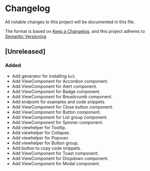 # Changelog

All notable changes to this project will be documented in this file.

The format is based on [Keep a Changelog](https://keepachangelog.com/en/1.0.0/),
and this project adheres to [Semantic Versioning](https://semver.org/spec/v2.0.0.html).

## [Unreleased]

### Added

- Add generator for installing `bs5`.
- Add ViewComponent for Accordion component.
- Add ViewComponent for Alert component.
- Add ViewComponent for Badge component.
- Add ViewComponent for Breadcrumb component.
- Add endpoint for examples and code snippets.
- Add ViewComponent for Close button component.
- Add ViewComponent for Button component.
- Add ViewComponent for List group component.
- Add ViewComponent for Spinner component.
- Add viewhelper for Tooltip.
- Add viewhelper for Collapse.
- Add viewhelper for Popover.
- Add viewhelper for Button group.
- Add button to copy code snippets.
- Add ViewComponent for Toast component.
- Add ViewComponent for Dropdown component.
- Add ViewComponent for Modal component.
